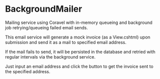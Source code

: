 # BackgroundMailer
Mailing service using Coravel with in-memory queueing and background job retrying/queueing failed email sends.


This email service will generate a mock invoice (as a View.cshtml) upon submission and send it as a mail to specified email address.

If the mail fails to send, it will be persisted in the database and retried with regular intervals via the background service.

Just input an email address and click the button to get the invoice sent to the specified address.
